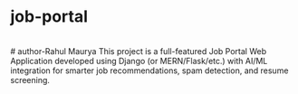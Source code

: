# job-portal
<br>
# author-Rahul Maurya
This project is a full-featured Job Portal Web Application developed using Django (or MERN/Flask/etc.) with AI/ML integration for smarter job recommendations, spam detection, and resume screening.
